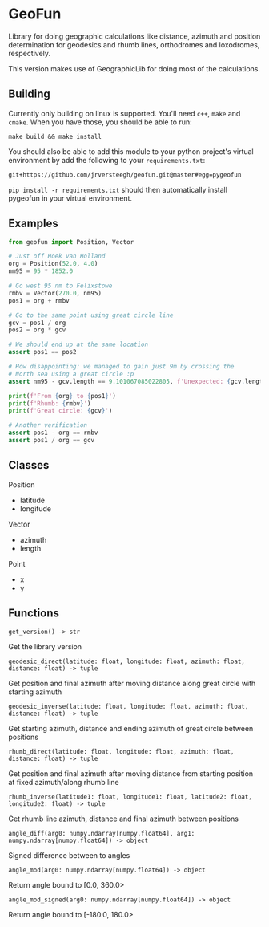 # GeoFun

Library for doing geographic calculations like distance, azimuth and position determination
for geodesics and rhumb lines, orthodromes and loxodromes, respectively.

This version makes use of GeographicLib for doing most of the calculations.

## Building

Currently only building on linux is supported. You'll need `c++`, `make` and `cmake`. When you have those, you should be able
to run:

`
make build && make install
`

You should also be able to add this module to your python project's virtual environment by add the following to your `requirements.txt`:

`
git+https://github.com/jrversteegh/geofun.git@master#egg=pygeofun
`

`pip install -r requirements.txt` should then automatically install pygeofun in your virtual environment.


## Examples

```python
from geofun import Position, Vector

# Just off Hoek van Holland
org = Position(52.0, 4.0)
nm95 = 95 * 1852.0

# Go west 95 nm to Felixstowe
rmbv = Vector(270.0, nm95)
pos1 = org + rmbv

# Go to the same point using great circle line
gcv = pos1 / org
pos2 = org * gcv

# We should end up at the same location
assert pos1 == pos2

# How disappointing: we managed to gain just 9m by crossing the
# North sea using a great circle :p
assert nm95 - gcv.length == 9.101067085022805, f'Unexpected: {gcv.length}'

print(f'From {org} to {pos1}')
print(f'Rhumb: {rmbv}')
print(f'Great circle: {gcv}')

# Another verification
assert pos1 - org == rmbv
assert pos1 / org == gcv
```

## Classes

Position
 - latitude
 - longitude

Vector
 - azimuth
 - length

Point
 - x
 - y

## Functions

`get_version() -> str`

   Get the library version

`geodesic_direct(latitude: float, longitude: float, azimuth: float, distance: float) -> tuple`

   Get position and final azimuth after moving distance along great circle with starting azimuth

`geodesic_inverse(latitude: float, longitude: float, azimuth: float, distance: float) -> tuple`

   Get starting azimuth, distance and ending azimuth of great circle between positions

`rhumb_direct(latitude: float, longitude: float, azimuth: float, distance: float) -> tuple`

   Get position and final azimuth after moving distance from starting position at fixed azimuth/along rhumb line

`rhumb_inverse(latitude1: float, longitude1: float, latitude2: float, longitude2: float) -> tuple`

   Get rhumb line azimuth, distance and final azimuth between positions

`angle_diff(arg0: numpy.ndarray[numpy.float64], arg1: numpy.ndarray[numpy.float64]) -> object`

   Signed difference between to angles

`angle_mod(arg0: numpy.ndarray[numpy.float64]) -> object`

   Return angle bound to [0.0, 360.0>

`angle_mod_signed(arg0: numpy.ndarray[numpy.float64]) -> object`

   Return angle bound to [-180.0, 180.0>
